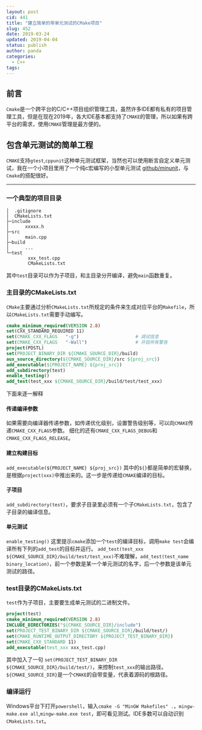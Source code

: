 ```yaml
---
layout: post
cid: 441
title: "建立简单的带单元测试的CMake项目"
slug: 452
date: 2019-03-24
updated: 2019-04-04
status: publish
author: panda
categories: 
  - C++
tags: 
---
```



## 前言
`Cmake`是一个跨平台的C/C++项目组织管理工具，虽然许多IDE都有私有的项目管理工具，但是在现在2019年，各大IDE基本都支持了`CMAKE`的管理，所以如果有跨平台的需求，使用`CMAKE`管理是最方便的。


<!--more-->


## 包含单元测试的简单工程
`CMAKE`支持`gtest`,`cppunit`这种单元测试框架，当然也可以使用断言自定义单元测试，我在一个小项目里用了一个纯c宏编写的小型单元测试 [github/minunit](https://github.com/siu/minunit)，与`Cmake`的搭配很好。

-----
### 一个典型的项目目录
```
│  .gitignore
│  CMakeLists.txt
├─include
│      xxxxx.h
├─src
│      main.cpp
├─build
│      ...          
└─test
        xxx_test.cpp
        CMakeLists.txt
```
其中`test`目录可以作为子项目，和主目录分开编译，避免`main`函数重复。
### 主目录的CMakeLists.txt
`CMake`主要通过分析`CMakeLists.txt`所规定的条件来生成对应平台的`Makefile`，所以`CMakeLists.txt`需要手动编写。
```cmake
cmake_minimum_required(VERSION 2.8)
set(CXX_STANDARD_REQUIRED 11)
set(CMAKE_CXX_FLAGS   "-g")                     # 调试信息
set(CMAKE_CXX_FLAGS   "-Wall")                  # 开启所有警告
project(PDSTL)
set(PROJECT_BINARY_DIR ${CMAKE_SOURCE_DIR}/build)
aux_source_directory(${CMAKE_SOURCE_DIR}/src ${proj_src})
add_executable(${PROJECT_NAME} ${proj_src})
add_subdirectory(test)
enable_testing()
add_test(test_xxx ${CMAKE_SOURCE_DIR}/build/test/test_xxx)
```
下面来逐一解释
#### 传递编译参数
如果需要向编译器传递参数，如传递优化级别，设置警告级别等，可以向`CMAKE`传递`CMAKE_CXX_FLAGS`参数。
细化的还有`CMAKE_CXX_FLAGS_DEBUG`和`CMAKE_CXX_FLAGS_RELEASE`。

#### 建立构建目标
`add_executable(${PROJECT_NAME} ${proj_src})` 
其中的`${}`都是简单的宏替换，是根据`project(xxx)`中推出来的。这一步是传递给`CMAKE`编译的目标。

#### 子项目
`add_subdirectory(test)`，要求子目录里必须有一个子`CMakeLists.txt`，包含了子目录的编译信息。

#### 单元测试
`enable_testing()` 这里提示`cmake`添加一个`test`的编译目标，调用`make test`会编译所有下列的`add_test`的目标并运行。
`add_test(test_xxx ${CMAKE_SOURCE_DIR}/build/test/test_xxx)`不难理解，`add_test(test_name binary_location)`，前一个参数是某一个单元测试的名字，后一个参数是该单元测试的路径。

### test目录的CMakeLists.txt
`test`作为子项目，主要要生成单元测试的二进制文件。
```cmake
project(test)
cmake_minimum_required(VERSION 2.8)
INCLUDE_DIRECTORIES("${CMAKE_SOURCE_DIR}/include")
set(PROJECT_TEST_BINARY_DIR ${CMAKE_SOURCE_DIR}/build/test/)
set(CMAKE_RUNTIME_OUTPUT_DIRECTORY ${PROJECT_TEST_BINARY_DIR})
set(CMAKE_CXX_STANDARD 11)
add_executable(test_xxx xxx_test.cpp)
```
其中加入了一句
`set(PROJECT_TEST_BINARY_DIR ${CMAKE_SOURCE_DIR}/build/test/)`，来控制`test_xxx`的输出路径。`${CMAKE_SOURCE_DIR}`是一个`CMAKE`的自带变量，代表着源码的根路径。

### 编译运行
Windows平台下打开`powershell`，输入`cmake -G "MinGW Makefiles" .`，`mingw-make.exe all`,`mingw-make.exe test`，即可看见测试。IDE多数可以自动识别`CMakeLists.txt`。